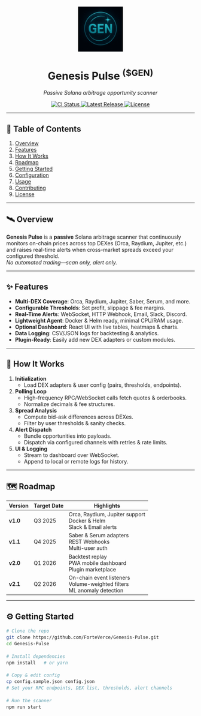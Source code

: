 <p align="center">
  <img src="docs/images/Genesis Pulse (GEN).jpg" alt="Genesis Pulse Logo" width="120" />
  <h1 align="center">Genesis Pulse <sup>($GEN)</sup></h1>
  <p align="center"><em>Passive Solana arbitrage opportunity scanner</em></p>
  <p align="center">
    <a href="https://github.com/ForteVerce/Genesis-Pulse/actions">
      <img src="https://img.shields.io/github/actions/workflow/status/ForteVerce/Genesis-Pulse/ci.yml?branch=main" alt="CI Status"/>
    </a>
    <a href="https://github.com/ForteVerce/Genesis-Pulse/releases">
      <img src="https://img.shields.io/github/v/release/ForteVerce/Genesis-Pulse" alt="Latest Release"/>
    </a>
    <a href="https://github.com/ForteVerce/Genesis-Pulse/blob/main/LICENSE">
      <img src="https://img.shields.io/github/license/ForteVerce/Genesis-Pulse" alt="License"/>
    </a>
  </p>
</p>

---

## 🔎 Table of Contents
1. [Overview](#-overview)  
2. [Features](#-features)  
3. [How It Works](#-how-it-works)  
4. [Roadmap](#-roadmap)  
5. [Getting Started](#-getting-started)  
6. [Configuration](#-configuration)  
7. [Usage](#-usage)  
8. [Contributing](#-contributing)  
9. [License](#-license)  

---

## 🛰️ Overview
**Genesis Pulse** is a **passive** Solana arbitrage scanner that continuously monitors on-chain prices across top DEXes (Orca, Raydium, Jupiter, etc.) and raises real-time alerts when cross-market spreads exceed your configured threshold.  
_No automated trading—scan only, alert only._

---

## ✨ Features
- **Multi-DEX Coverage**: Orca, Raydium, Jupiter, Saber, Serum, and more.  
- **Configurable Thresholds**: Set profit, slippage & fee margins.  
- **Real-Time Alerts**: WebSocket, HTTP Webhook, Email, Slack, Discord.  
- **Lightweight Agent**: Docker & Helm ready, minimal CPU/RAM usage.  
- **Optional Dashboard**: React UI with live tables, heatmaps & charts.  
- **Data Logging**: CSV/JSON logs for backtesting & analytics.  
- **Plugin-Ready**: Easily add new DEX adapters or custom modules.

---

## 🚀 How It Works
1. **Initialization**  
   - Load DEX adapters & user config (pairs, thresholds, endpoints).  
2. **Polling Loop**  
   - High-frequency RPC/WebSocket calls fetch quotes & orderbooks.  
   - Normalize decimals & fee structures.  
3. **Spread Analysis**  
   - Compute bid-ask differences across DEXes.  
   - Filter by user thresholds & sanity checks.  
4. **Alert Dispatch**  
   - Bundle opportunities into payloads.  
   - Dispatch via configured channels with retries & rate limits.  
5. **UI & Logging**  
   - Stream to dashboard over WebSocket.  
   - Append to local or remote logs for history.

---

## 🗺️ Roadmap

| Version | Target Date | Highlights                                       |
| ------- | ----------- | ------------------------------------------------ |
| **v1.0**| Q3 2025     | Orca, Raydium, Jupiter support<br>Docker & Helm<br>Slack & Email alerts |
| **v1.1**| Q4 2025     | Saber & Serum adapters<br>REST Webhooks<br>Multi-user auth |
| **v2.0**| Q1 2026     | Backtest replay<br>PWA mobile dashboard<br>Plugin marketplace |
| **v2.1**| Q2 2026     | On-chain event listeners<br>Volume-weighted filters<br>ML anomaly detection |

---

## ⚙️ Getting Started

```bash
# Clone the repo
git clone https://github.com/ForteVerce/Genesis-Pulse.git
cd Genesis-Pulse

# Install dependencies
npm install   # or yarn

# Copy & edit config
cp config.sample.json config.json
# Set your RPC endpoints, DEX list, thresholds, alert channels

# Run the scanner
npm run start
